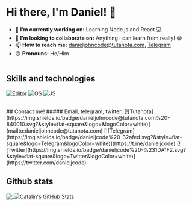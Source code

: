 # Hi there, I'm Daniel! 👋

- 🔭 **I’m currently working on:** Learning Node.js and React 💻
- 👯 **I’m looking to collaborate on:** Anything I can learn from really! 😀
- 📫 **How to reach me:** danieljohncode@tutanota.com, <a href="https://t.me/danieljcode">Telegram</a>
- 😄 **Pronouns:** He/Him
<br><br>

## Skills and technologies
[![Editor](https://img.shields.io/badge/Editor-VSCode-blue?style=flat-square&logo=visual-studio-code&logoColor=white)](https://code.visualstudio.com/) ![OS](https://img.shields.io/badge/OS-Windows-blue?style=flat-square&logo=windows&logoColor=white) ![JS](https://img.shields.io/badge/Preferred%20language-Javascript-blue?style=flat-square&logo=javascript&logoColor=white) 

<br>
## Contact me!
##### Email, telegram, twitter:
[![Tutanota](https://img.shields.io/badge/danieljohncode@tutanota.com%20-840010.svg?&style=flat-square&logo=&logoColor=white)](mailto:danieljohncode@tutanota.com) [![Telegram](https://img.shields.io/badge/danieljcode%20-32afed.svg?&style=flat-square&logo=Telegram&logoColor=white)](https://t.me/danieljcode)  [![Twitter](https://img.shields.io/badge/danieljcode%20-%231DA1F2.svg?&style=flat-square&logo=Twitter&logoColor=white)](https://twitter.com/danieljcode)


## Github stats

<a href="https://github.com/danieljcode">
  <img align="center" src="https://github-readme-stats.vercel.app/api/top-langs/?username=danieljcode&hide=java,html&title_color=fffff&text_color=c9cacc&icon_color=2bbc8a&bg_color=1d1f21" />
</a>

<a href="https://github.com/danieljcode">
  <img align="center" src="https://github-readme-stats.vercel.app/api?username=danieljcode&show_icons=true&line_height=27&count_private=true&title_color=ffffff&text_color=c9cacc&icon_color=2bbc8a&bg_color=1d1f21" alt="Catalin's GitHub Stats" />
</a>
